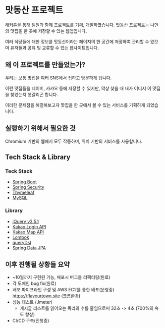 # 맛동산 프로젝트

해커톤을 통해 팀원과 함께 프로젝트를 기획, 개발하였습니다. 맛동산 프로젝트는 나만의 맛집을 한 곳에 저장할 수 있는 웹앱입니다.

여러 식당들에 대한 정보를 맛동산이라는 페이지의 한 공간에 저장하여 관리할 수 있으며 유저들과 공유 및 교류할 수 있는 웹사이트입니다.


## 왜 이 프로젝트를 만들었는가?

우리는 보통 맛집을 여러 SNS에서 접하고 방문하게 됩니다.

이런 맛집들을 네이버, 카카오 등에 저장할 수 있지만, 막상 찾을 때 내가 어디서 이 맛집을 찾았는지 헷갈리곤 합니다.

이러한 문제점을 해결해보고자 맛집을 한 곳에서 볼 수 있는 서비스를 기획하게 되었습니다.

## 실행하기 위해서 필요한 것

Chromium 기반의 웹에서 모두 작동하며, 위치 기반의 서비스를 사용합니다.

## Tech Stack & Library

### Teck Stack
- [Spring Boot](https://spring.io/projects/spring-boot)
- [Spring Security](https://spring.io/projects/spring-security)
- [Thymeleaf](https://www.thymeleaf.org/)
- [MySQL](https://www.mysql.com/)

### Library
- [jQuery v3.5.1](https://jquery.com/)
- [Kakao Login API](https://developers.kakao.com/docs/latest/ko/kakaologin/rest-api)
- [Kakao Map API](https://apis.map.kakao.com/web/sample/)
- [Lombok](https://projectlombok.org/download)
- [queryDsl](http://querydsl.com/)
- [Spring Data JPA](https://spring.io/projects/spring-data-jpa)
<!-- 
### DevOps
- [AWS EC2](https://aws.amazon.com/ko/ec2/)
- [AWS RDS](https://aws.amazon.com/ko/rds/)
- [Docker](https://www.docker.com/)
- [GitHub Actions](https://github.com/features/actions) -->

## 이후 진행될 상황들 요약
- ~10월까지 구현된 기능, 배포시 버그들 리팩터링(완료)
- 각 도메인 bug fix(완료)
- 배포 파이프라인 구성 및 AWS EC2를 통한 배포(운영중) https://flavourtown.site (크롬환경) 
- 성능 테스트 (Jmeter)
  - 게시글 리스트를 읽어오는 쿼리의 수를 줄임으로써 32초 -> 4초 (700%의 속도 향상)
- CI/CD 구축(진행중)

